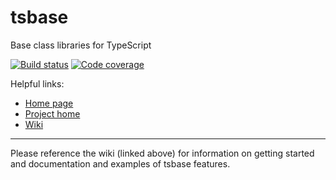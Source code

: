 # tsbase
Base class libraries for TypeScript

[![Build status](https://joseph-w-bayes.visualstudio.com/tsbase/_apis/build/status/Test,%20Build,%20Archive)](https://joseph-w-bayes.visualstudio.com/tsbase/_build/latest?definitionId=7)
[![Code coverage](https://img.shields.io/azure-devops/coverage/joseph-w-bayes/50cd9014-db2f-482c-ac28-d707aa30bf98/7.svg)](https://img.shields.io/azure-devops/coverage/joseph-w-bayes/50cd9014-db2f-482c-ac28-d707aa30bf98/7.svg)

Helpful links:
- [Home page](https://tsbase.josephbayes.net/)
- [Project home](https://dev.azure.com/joseph-w-bayes/tsbase)
- [Wiki](https://dev.azure.com/joseph-w-bayes/tsbase/_wiki/wikis)

---

Please reference the wiki (linked above) for information on getting started and documentation and examples of tsbase features.